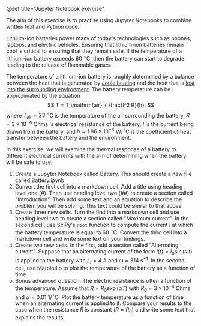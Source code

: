 @def title="Jupyter Notebook exercise"

The aim of this exercise is to practise using Jupyter Notebooks to combine
written text and Python code.

Lithium-ion batteries power many of today's technologies such as phones,
laptops, and electric vehicles.  Ensuring that lithium-ion batteries remain
cool is critical to ensuring that they remain safe.  If the temperature of
a lithium-ion battery exceeds 60 $^\circ$C, then the battery can start to
degrade leading to the release of flammable gases.

The temperature of a lithium-ion battery is roughly determined by a balance between the heat
that is generated by [Joule heating](https://en.wikipedia.org/wiki/Joule_heating) and the heat that is [lost into the surrounding
environment](https://en.wikipedia.org/wiki/Newton%27s_law_of_cooling).  The battery temperature can be approximated by the
equation
$$
T = T_\mathrm{air} + \frac{I^2 R}{h},
$$
where $T_\mathrm{air} = 23$ $^\circ$C is the temperature of the air surrounding the battery,
$R = 3 \times 10^{-4}$ Ohms is electrical resistance of the battery, $I$ is the current being drawn
from the battery, and $h = 1.86 \times 10^{-4}$ W/$^\circ$C is the coefficient of heat transfer between the
battery and the environment.  

In this exercise, we will examine the thermal response of a battery to
different electrical currents with the aim of determining when the battery will
be safe to use.

1. Create a Jupyter Notebook called Battery.  This should create a new file called Battery.ipynb
2. Convert the first cell into a markdown cell. Add a title using heading level one (#).  Then use heading level two (##) to create a section called "Introduction".  Then add some text and an equation to describe the problem you will be solving.  This text could be similar to that above.
3. Create three new cells.  Turn the first into a markdown cell and use heading level two to create a section called "Maximum current".  In the second cell, use SciPy's `root` function to compute the current $I$ at which the battery temperature is equal to 60 $^\circ$C.  Convert the third cell into a markdown cell and write some text on your findings.
4. Create two new cells.  In the first, add a section called "Alternating current".  Suppose that an alternating current of the form $I(t) = I_0 \sin (\omega t)$ is applied to the battery with $I_0 = 4$ A and $\omega = 314$ s$^{-1}$.  In the second cell, use Matplotlib to plot the temperature of the battery as a function of time.
5. Bonus advanced question: The electric resistance is often a function of the temperature.  Assume that $R = R_0 \exp(\alpha T)$ with $R_0 = 3 \times 10^{-4}$ Ohms and $\alpha = 0.01$ 1/$^\circ$C.  Plot the battery temperature as a function of time when an alternating current is applied to it.  Compare your results to the case when the resistance $R$ is constant ($R = R_0$) and write some text that explains the results.
